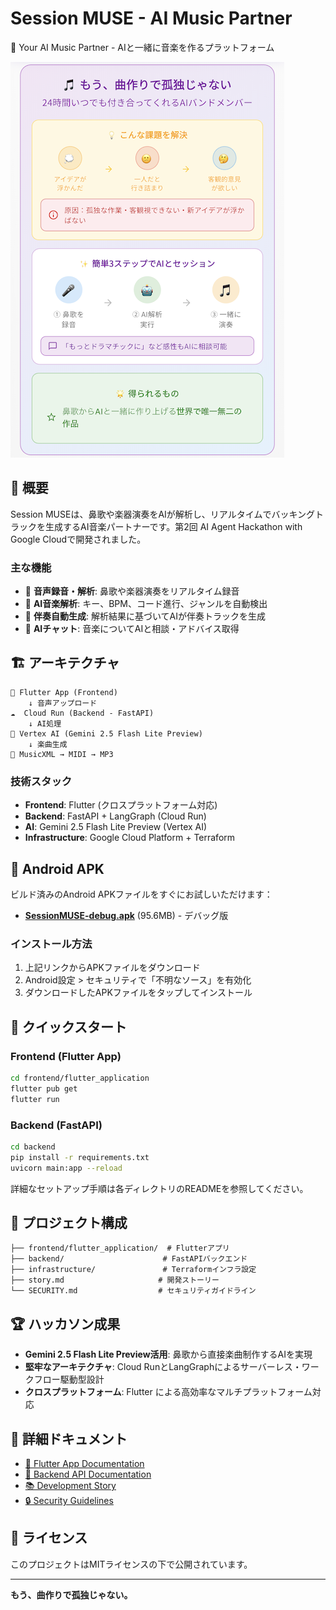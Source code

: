 # Session MUSE - AI Music Partner

🎵 Your AI Music Partner - AIと一緒に音楽を作るプラットフォーム

![SessionMUSE Demo](https://raw.githubusercontent.com/xxkuboxx/ai-hackathon-20250502/main/screenshot/iOS/screenshot1-part.PNG)

## 🎯 概要

Session MUSEは、鼻歌や楽器演奏をAIが解析し、リアルタイムでバッキングトラックを生成するAI音楽パートナーです。第2回 AI Agent Hackathon with Google Cloudで開発されました。

### 主な機能
- 🎤 **音声録音・解析**: 鼻歌や楽器演奏をリアルタイム録音
- 🤖 **AI音楽解析**: キー、BPM、コード進行、ジャンルを自動検出
- 🎵 **伴奏自動生成**: 解析結果に基づいてAIが伴奏トラックを生成
- 💬 **AIチャット**: 音楽についてAIと相談・アドバイス取得

## 🏗️ アーキテクチャ

```
📱 Flutter App (Frontend)
    ↓ 音声アップロード
☁️  Cloud Run (Backend - FastAPI)
    ↓ AI処理
🧠 Vertex AI (Gemini 2.5 Flash Lite Preview)
    ↓ 楽曲生成
🎵 MusicXML → MIDI → MP3
```

### 技術スタック
- **Frontend**: Flutter (クロスプラットフォーム対応)
- **Backend**: FastAPI + LangGraph (Cloud Run)
- **AI**: Gemini 2.5 Flash Lite Preview (Vertex AI)
- **Infrastructure**: Google Cloud Platform + Terraform

## 📱 Android APK

ビルド済みのAndroid APKファイルをすぐにお試しいただけます：

- [**SessionMUSE-debug.apk**](build/android/SessionMUSE-debug.apk) (95.6MB) - デバッグ版

### インストール方法
1. 上記リンクからAPKファイルをダウンロード
2. Android設定 > セキュリティで「不明なソース」を有効化
3. ダウンロードしたAPKファイルをタップしてインストール

## 🚀 クイックスタート

### Frontend (Flutter App)
```bash
cd frontend/flutter_application
flutter pub get
flutter run
```

### Backend (FastAPI)
```bash
cd backend
pip install -r requirements.txt
uvicorn main:app --reload
```

詳細なセットアップ手順は各ディレクトリのREADMEを参照してください。

## 📁 プロジェクト構成

```
├── frontend/flutter_application/  # Flutterアプリ
├── backend/                      # FastAPIバックエンド
├── infrastructure/               # Terraformインフラ設定
├── story.md                     # 開発ストーリー
└── SECURITY.md                  # セキュリティガイドライン
```

## 🏆 ハッカソン成果

- **Gemini 2.5 Flash Lite Preview活用**: 鼻歌から直接楽曲制作するAIを実現
- **堅牢なアーキテクチャ**: Cloud RunとLangGraphによるサーバーレス・ワークフロー駆動型設計
- **クロスプラットフォーム**: Flutter による高効率なマルチプラットフォーム対応

## 📖 詳細ドキュメント

- [📱 Flutter App Documentation](frontend/flutter_application/README.md)
- [🔧 Backend API Documentation](backend/README.md)
- [📚 Development Story](story.md)
- [🔒 Security Guidelines](SECURITY.md)


## 📄 ライセンス

このプロジェクトはMITライセンスの下で公開されています。

---

**もう、曲作りで孤独じゃない。**